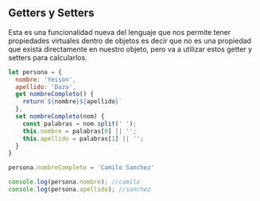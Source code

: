## Getters y Setters

Esta es una funcionalidad nueva del lenguaje que nos permite tener propiedades virtuales dentro de objetos
es decir que no es una propiedad que exista directamente en nuestro objeto, pero va a utilizar estos 
getter y setters para calcularlos.

```javascript
let persona = {
  nombre: 'Yeison',
  apellido: 'Daza',
  get nombreCompleto() {
    return`${nombre}${apellido}`
  },
  set nombreCompleto(nom) {
    const palabras = nom.split(' ');
    this.nombre = palabras[0] || '';
    this.apellido = palabras[1] || '';
  }
}

persona.nombreCompleto = 'Camilo Sanchez'

console.log(persona.nombre); //camilo
console.log(persona.apellido); //sanchez

```
